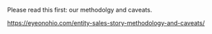 Please read this first: our methodolgy and caveats. 

https://eyeonohio.com/entity-sales-story-methodology-and-caveats/
